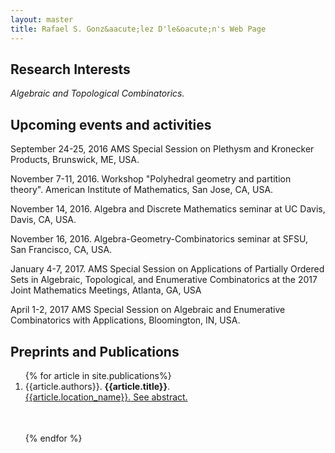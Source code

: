 ```yaml
---
layout: master
title: Rafael S. Gonz&aacute;lez D'le&oacute;n's Web Page
---
```


<h2>Research Interests</h2>

<em>Algebraic and Topological Combinatorics.</em>

<h2>Upcoming events and activities</h2>


<p>September 24-25, 2016 AMS Special Session on Plethysm and Kronecker Products, Brunswick, ME, USA.</p>
<p>November 7-11, 2016. Workshop "Polyhedral geometry and partition theory". American Institute of Mathematics, San Jose, CA, USA.</p>
<p>November 14, 2016. Algebra and Discrete Mathematics seminar at UC Davis, Davis, CA, USA.</p>
<p>November 16, 2016. Algebra-Geometry-Combinatorics seminar at SFSU, San Francisco, CA, USA.</p>
<p>January 4-7, 2017. AMS Special Session on Applications of Partially Ordered Sets in Algebraic, 
Topological, and Enumerative Combinatorics at the 2017 Joint Mathematics Meetings, Atlanta, GA, USA</p>
<p>April 1-2, 2017 AMS Special Session on Algebraic and Enumerative Combinatorics with Applications, Bloomington, IN, USA.</p>

<h2>Preprints and Publications</h2>

<ol>
{% for article in site.publications%}
<li><table width="95%"><tr> {{article.authors}}. <strong>{{article.title}}</strong>.<br/>
<a href="{{article.location_url}}">{{article.location_name}}.</a> 
<a name="{{article.title}}" href="{{ root_url }}{{ article.url }}" class="showinfo"> See abstract.</a><br/>
</tr></table></li><br/>
{% endfor %}
</ol>
